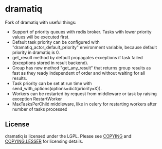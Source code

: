# dramatiq

Fork of dramatiq with useful things:

* Support of priority queues with redis broker. Tasks with lower priority values will be executed first.
* Default task priority can be configured with "dramatiq_actor_default_priority" environment variable, because default priority in dramatiq is 0.
* get_result method by default propagates exceptions if task failed (exceptions stored in result backend).
* Group has new method "get_any_result" that returns group results as fast as they ready independent of order and without waiting for all results.
* Task priority can be set at run time with send_with_options(options=dict(priority=X)).
* Workers can be restarted by request from middleware or task by raising exception RestartWorker
* MaxTasksPerChild middleware, like in celery for restarting workers after number of tasks processed 

## License

dramatiq is licensed under the LGPL.  Please see [COPYING] and
[COPYING.LESSER] for licensing details.


[COPYING.LESSER]: https://github.com/Bogdanp/dramatiq/blob/master/COPYING.LESSER
[COPYING]: https://github.com/Bogdanp/dramatiq/blob/master/COPYING
[RabbitMQ]: https://www.rabbitmq.com/
[Redis]: https://redis.io
[user guide]: https://dramatiq.io/guide.html
